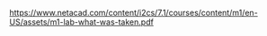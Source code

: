 

https://www.netacad.com/content/i2cs/7.1/courses/content/m1/en-US/assets/m1-lab-what-was-taken.pdf


